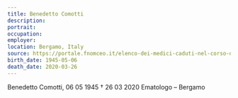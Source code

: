 ```yaml
---
title: Benedetto Comotti
description: 
portrait: 
occupation: 
employer: 
location: Bergamo, Italy
source: https://portale.fnomceo.it/elenco-dei-medici-caduti-nel-corso-dellepidemia-di-covid-19/
birth_date: 1945-05-06
death_date: 2020-03-26
---
```


Benedetto Comotti, 06 05 1945 † 26 03 2020
Ematologo – Bergamo